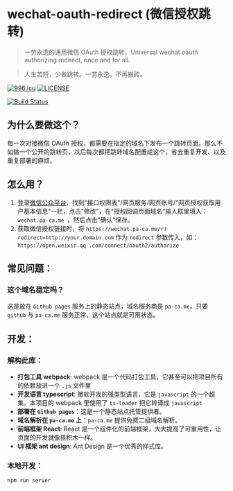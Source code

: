 # wechat-oauth-redirect (微信授权跳转)

> 一劳永逸的通用微信 OAuth 授权跳转。Universal wechat oauth authorizing redirect, once and for all.

> 人生苦短，少做跳转。一劳永逸，不再搬砖。

[![996.icu](https://img.shields.io/badge/link-996.icu-red.svg)](https://996.icu)
[![LICENSE](https://img.shields.io/badge/license-Anti%20996-blue.svg)](https://github.com/996icu/996.ICU/blob/master/LICENSE)

[![Build Status](https://travis-ci.org/Jeff-Tian/wechat-oauth-redirect.svg?branch=master)](https://travis-ci.org/Jeff-Tian/wechat-oauth-redirect)

## 为什么要做这个？

每一次对接微信 OAuth 授权，都需要在指定的域名下发布一个跳转页面。那么不如做一个公开的跳转页，以后每次都把跳转域名配置成这个，省去重复开发、以及重复部署的麻烦。

## 怎么用？

1. 登录[微信公众平台](https://mp.weixin.qq.com)，找到"接口权限表"/网页服务/网页账号/"网页授权获取用户基本信息"一栏，点击"修改"，在"授权回调页面域名"输入框里填入：`wechat.pa-ca.me
`，然后点击"确认"保存。
2. 获取微信授权链接时，将 `https://wechat.pa-ca.me/r?redirect=http://your.domain.com` 作为 `redirect` 参数传入，如：`https://open.weixin.qq .com/connect/oauth2/authorize`

## 常见问题：

### 这个域名稳定吗？

这是放在 `Github pages` 服务上的静态站点，域名服务商是 `pa-ca.me`。只要 `github` 与 `pa-ca.me` 服务正常，这个站点就是可用状态。

## 开发：

### 解构此库：

- **打包工具 webpack**: webpack 是一个代码打包工具，它甚至可以把项目所有的依赖放进一个 `.js` 文件里
- **开发语言 typescript**: 微软开发的强类型语言，它是 `javascript` 的一个超集。本项目的 webpack 里使用了 `ts-loader` 把它转译成 `javascript`
- **部署在 `Github pages`**：这是一个静态站点托管提供者。
- **域名解析在 `pa-ca.me` 上**：`pa-ca.me` 提供免费二级域名解析。
- **前端框架 React**: React 是一个组件化的前端框架，大大提高了可重用性，让页面的开发就像搭积木一样。
- **UI 框架 ant design**: Ant Design 是一个优秀的样式库。

### 本地开发：

```shell
npm run server
```
